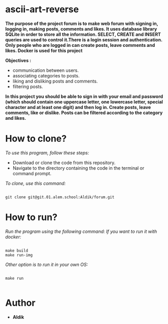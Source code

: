 # ascii-art-reverse

**The purpose of the project forum is to make web forum with signing in, logging in, making posts, comments and likes. It uses database library SQLite in order to store all the information. SELECT, CREATE and INSERT queries are used to control it.There is a login session and authentication. Only people who are logged in can create posts, leave comments and likes. Docker is used for this project**

**Objectives :**
+    communication between users.
+   associating categories to posts.
+   liking and disliking posts and comments.
+   filtering posts.

**In this project you should be able to sign in with your email and password (which should contain one uppercase letter, one lowercase letter, special character and at least one digit) and then log in. Create posts, leave comments, like or dislike. Posts can be filtered according to the category and likes.**


# How to clone?
_To use this program, follow these steps:_
+   Download or clone the code from this repository.
+   Navigate to the directory containing the code in the terminal or command prompt.

_To clone, use this command:_
```

git clone git@git.01.alem.school:Aldik/forum.git

```
# How to run?
_Run the program using the following command:_
_If you want to run it with docker:_
```

make build
make run-img 

```
_Other option is to run it in your own OS:_
```

make run
 

```


# Author
+ __Aldik__
